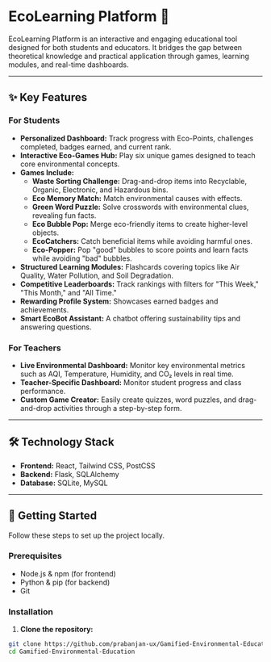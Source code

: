 # EcoLearning Platform 🌱

EcoLearning Platform is an interactive and engaging educational tool designed for both students and educators. It bridges the gap between theoretical knowledge and practical application through games, learning modules, and real-time dashboards.

---

## ✨ Key Features

### For Students
- **Personalized Dashboard:** Track progress with Eco-Points, challenges completed, badges earned, and current rank.  
- **Interactive Eco-Games Hub:** Play six unique games designed to teach core environmental concepts.  
- **Games Include:**
  - **Waste Sorting Challenge:** Drag-and-drop items into Recyclable, Organic, Electronic, and Hazardous bins.  
  - **Eco Memory Match:** Match environmental causes with effects.  
  - **Green Word Puzzle:** Solve crosswords with environmental clues, revealing fun facts.  
  - **Eco Bubble Pop:** Merge eco-friendly items to create higher-level objects.  
  - **EcoCatchers:** Catch beneficial items while avoiding harmful ones.  
  - **Eco-Popper:** Pop "good" bubbles to score points and learn facts while avoiding "bad" bubbles.  
- **Structured Learning Modules:** Flashcards covering topics like Air Quality, Water Pollution, and Soil Degradation.  
- **Competitive Leaderboards:** Track rankings with filters for "This Week," "This Month," and "All Time."  
- **Rewarding Profile System:** Showcases earned badges and achievements.  
- **Smart EcoBot Assistant:** A chatbot offering sustainability tips and answering questions.

### For Teachers
- **Live Environmental Dashboard:** Monitor key environmental metrics such as AQI, Temperature, Humidity, and CO₂ levels in real time.  
- **Teacher-Specific Dashboard:** Monitor student progress and class performance.  
- **Custom Game Creator:** Easily create quizzes, word puzzles, and drag-and-drop activities through a step-by-step form.

---

## 🛠️ Technology Stack

- **Frontend:** React, Tailwind CSS, PostCSS  
- **Backend:** Flask, SQLAlchemy  
- **Database:** SQLite, MySQL  

---

## 🚀 Getting Started

Follow these steps to set up the project locally.

### Prerequisites
- Node.js & npm (for frontend)  
- Python & pip (for backend)  
- Git  

### Installation

1. **Clone the repository:**
```bash
git clone https://github.com/prabanjan-ux/Gamified-Environmental-Education.git
cd Gamified-Environmental-Education

